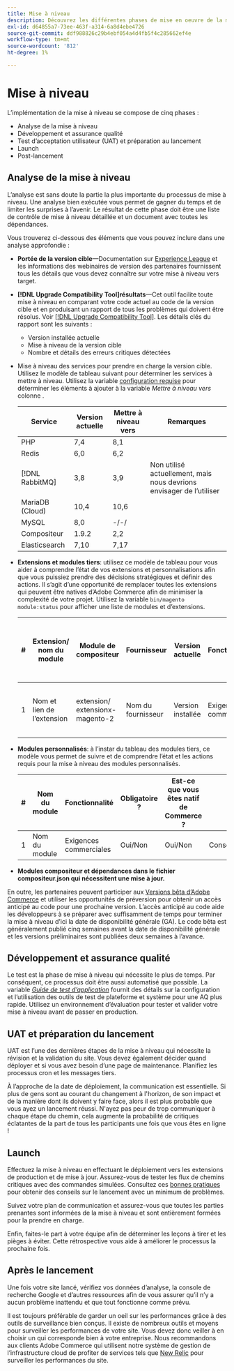 ```yaml
---
title: Mise à niveau
description: Découvrez les différentes phases de mise en oeuvre de la mise à niveau pour les projets Adobe Commerce.
exl-id: d64855a7-73ee-463f-a314-6a8d4ebe4726
source-git-commit: ddf988826c29b4ebf054a4d4fb5f4c285662ef4e
workflow-type: tm+mt
source-wordcount: '812'
ht-degree: 1%

---
```


# Mise à niveau

L’implémentation de la mise à niveau se compose de cinq phases :

- Analyse de la mise à niveau
- Développement et assurance qualité
- Test d’acceptation utilisateur (UAT) et préparation au lancement
- Launch
- Post-lancement

## Analyse de la mise à niveau

L’analyse est sans doute la partie la plus importante du processus de mise à niveau. Une analyse bien exécutée vous permet de gagner du temps et de limiter les surprises à l’avenir. Le résultat de cette phase doit être une liste de contrôle de mise à niveau détaillée et un document avec toutes les dépendances.

Vous trouverez ci-dessous des éléments que vous pouvez inclure dans une analyse approfondie :

- **Portée de la version cible**—Documentation sur [Experience League](../../release/release-notes/overview.md) et les informations des webinaires de version des partenaires fournissent tous les détails que vous devez connaître sur votre mise à niveau vers target.

- **[!DNL Upgrade Compatibility Tool]résultats**—Cet outil facilite toute mise à niveau en comparant votre code actuel au code de la version cible et en produisant un rapport de tous les problèmes qui doivent être résolus. Voir [[!DNL Upgrade Compatibility Tool]](../upgrade-compatibility-tool/overview.md). Les détails clés du rapport sont les suivants :

   - Version installée actuelle
   - Mise à niveau de la version cible
   - Nombre et détails des erreurs critiques détectées

- Mise à niveau des services pour prendre en charge la version cible. Utilisez le modèle de tableau suivant pour déterminer les services à mettre à niveau. Utilisez la variable [configuration requise](../../installation/system-requirements.md) pour déterminer les éléments à ajouter à la variable _Mettre à niveau vers_ colonne .


  | Service | Version actuelle | Mettre à niveau vers | Remarques |
  |-----------------|-----------------|------------|----------------------------------------------------------|
  | PHP | 7,4 | 8,1 |                                                          |
  | Redis | 6,0 | 6,2 |                                                          |
  | [!DNL RabbitMQ] | 3,8 | 3,9 | Non utilisé actuellement, mais nous devrions envisager de l’utiliser |
  | MariaDB (Cloud) | 10,4 | 10,6 |                                                          |
  | MySQL | 8,0 | -/-/ |                                                          |
  | Compositeur | 1.9.2 | 2,2 |                                                          |
  | Elasticsearch | 7,10 | 7,17 |                                                          |

- **Extensions et modules tiers**: utilisez ce modèle de tableau pour vous aider à comprendre l’état de vos extensions et personnalisations afin que vous puissiez prendre des décisions stratégiques et définir des actions. Il s’agit d’une opportunité de remplacer toutes les extensions qui peuvent être natives d’Adobe Commerce afin de minimiser la complexité de votre projet. Utilisez la variable `bin/magento module:status` pour afficher une liste de modules et d’extensions.

  | # | Extension/<br>nom du module | Module de compositeur | Fournisseur | Version actuelle | Fonctionnalité | Compatible avec la dernière version<br>Version de Commerce ? | Problèmes | Est-ce que vous êtes natif de Commerce ? | Action | Remarques |
  |---|-----------------------------|------------------------------------|-------------|-------------------|-----------------------|---------------------------------------------|--------------------------------------------------|---------------------|-------------------------|-------|
  | 1 | Nom et lien de l’extension | extension/<br>extensionx-magento-2 | Nom du fournisseur | Version installée | Exigences commerciales | Oui/Non | Liste des problèmes identifiés rencontrés avec cette extension | Oui/Non | Conserver/Remplacer<br>Supprimer |       |

- **Modules personnalisés**: à l’instar du tableau des modules tiers, ce modèle vous permet de suivre et de comprendre l’état et les actions requis pour la mise à niveau des modules personnalisés.

  | # | Nom du module | Fonctionnalité | Obligatoire ? | Est-ce que vous êtes natif de Commerce ? | Action | Remarques |
  |---|--------------|-----------------------|-----------|---------------------|---------------------|-------|
  | 1 | Nom du module | Exigences commerciales | Oui/Non | Oui/Non | Conserver/Remplacer/Supprimer |       |

- **Modules compositeur et dépendances dans le fichier compositeur.json qui nécessitent une mise à jour.**

En outre, les partenaires peuvent participer aux [Versions bêta d’Adobe Commerce](../../release/beta.md) et utiliser les opportunités de préversion pour obtenir un accès anticipé au code pour une prochaine version. L’accès anticipé au code aide les développeurs à se préparer avec suffisamment de temps pour terminer la mise à niveau d’ici la date de disponibilité générale (GA). Le code bêta est généralement publié cinq semaines avant la date de disponibilité générale et les versions préliminaires sont publiées deux semaines à l’avance.

## Développement et assurance qualité

Le test est la phase de mise à niveau qui nécessite le plus de temps. Par conséquent, ce processus doit être aussi automatisé que possible. La variable _[Guide de test d’application](https://developer.adobe.com/commerce/testing/guide/)_ fournit des détails sur la configuration et l’utilisation des outils de test de plateforme et système pour une AQ plus rapide. Utilisez un environnement d’évaluation pour tester et valider votre mise à niveau avant de passer en production.

## UAT et préparation du lancement

UAT est l’une des dernières étapes de la mise à niveau qui nécessite la révision et la validation du site. Vous devez également décider quand déployer et si vous avez besoin d’une page de maintenance. Planifiez les processus cron et les messages tiers.

À l’approche de la date de déploiement, la communication est essentielle. Si plus de gens sont au courant du changement à l&#39;horizon, de son impact et de la manière dont ils doivent y faire face, alors il est plus probable que vous ayez un lancement réussi. N&#39;ayez pas peur de trop communiquer à chaque étape du chemin, cela augmente la probabilité de critiques éclatantes de la part de tous les participants une fois que vous êtes en ligne !

## Launch

Effectuez la mise à niveau en effectuant le déploiement vers les extensions de production et de mise à jour. Assurez-vous de tester les flux de chemins critiques avec des commandes simulées. Consultez ces [bonnes pratiques](../prepare/best-practices.md) pour obtenir des conseils sur le lancement avec un minimum de problèmes.

Suivez votre plan de communication et assurez-vous que toutes les parties prenantes sont informées de la mise à niveau et sont entièrement formées pour la prendre en charge.

Enfin, faites-le part à votre équipe afin de déterminer les leçons à tirer et les pièges à éviter. Cette rétrospective vous aide à améliorer le processus la prochaine fois.

## Après le lancement

Une fois votre site lancé, vérifiez vos données d’analyse, la console de recherche Google et d’autres ressources afin de vous assurer qu’il n’y a aucun problème inattendu et que tout fonctionne comme prévu.

Il est toujours préférable de garder un oeil sur les performances grâce à des outils de surveillance bien conçus. Il existe de nombreux outils et moyens pour surveiller les performances de votre site. Vous devez donc veiller à en choisir un qui corresponde bien à votre entreprise. Nous recommandons aux clients Adobe Commerce qui utilisent notre système de gestion de l’infrastructure cloud de profiter de services tels que [New Relic](https://experienceleague.adobe.com/docs/commerce-cloud-service/user-guide/monitor/new-relic/new-relic-service.html) pour surveiller les performances du site.

